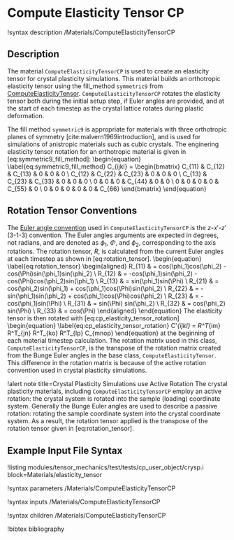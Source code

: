 # Compute Elasticity Tensor CP

!syntax description /Materials/ComputeElasticityTensorCP

## Description

The material `ComputeElasticityTensorCP` is used to create an elasticity tensor for crystal
plasticity simulations.  This material builds an orthotropic elasticity tensor using the fill_method
`symmetric9` from [ComputeElasticityTensor](/ComputeElasticityTensor.md).
`ComputeElasticityTensorCP` rotates the elasticity tensor both during the initial setup step, if
Euler angles are provided, and at the start of each timestep as the crystal lattice rotates during
plastic deformation.

The fill method `symmetric9` is appropriate for materials with three orthotropic planes of symmetry
[cite:malvern1969introduction], and is used for simulations of anistropic materials such as cubic
crystals.  The enginering elasticity tensor notation for an orthotropic material is given in
[eq:symmetric9_fill_method]:
\begin{equation}
\label{eq:symmetric9_fill_method}
C_{ijkl} = \begin{bmatrix}
              C_{11} & C_{12} & C_{13} &      0 &      0 &      0 \\
              C_{12} & C_{22} & C_{23} &      0 &      0 &      0 \\
              C_{13} & C_{23} & C_{33} &      0 &      0 &      0 \\
                   0 &      0 &      0 & C_{44} &      0 &      0 \\
                   0 &      0 &      0 &      0 & C_{55} &      0 \\
                   0 &      0 &      0 &      0 &      0 & C_{66}
              \end{bmatrix}
\end{equation}

## Rotation Tensor Conventions

The [Euler angle convention](http://mathworld.wolfram.com/EulerAngles.html) used in
`ComputeElasticityTensorCP` is the $z$-$x'$-$z'$ (3-1-3) convention.  The Euler angles arguments are
expected in degrees, not radians, and are denoted as $\phi_1$, $\Phi$, and $\phi_2$, corresponding to
the axis rotations.  The rotation tensor, $R$, is calculated from the current Euler angles at each
timestep as shown in [eq:rotation_tensor].
\begin{equation}
\label{eq:rotation_tensor}
  \begin{aligned}
  R_{11} & = cos(\phi_1)cos(\phi_2) - cos(\Phi)sin(\phi_1)sin(\phi_2) \\
  R_{12} & = -cos(\phi_1)sin(\phi_2) - cos(\Phi)cos(\phi_2)sin(\phi_1) \\
  R_{13} & = sin(\phi_1)sin(\Phi) \\
  R_{21} & = cos(\phi_2)sin(\phi_1) + cos(\phi_1)cos(\Phi)sin(\phi_2) \\
  R_{22} & = -sin(\phi_1)sin(\phi_2) + cos(\phi_1)cos(\Phi)cos(\phi_2) \\
  R_{23} & = -cos(\phi_1)sin(\Phi) \\
  R_{31} & = sin(\Phi) sin(\phi_2) \\
  R_{32} & = cos(\phi_2) sin(\Phi) \\
  R_{33} & = cos(\Phi)
  \end{aligned}
\end{equation}
The elasticity tensor is then rotated with [eq:cp_elasticity_tensor_rotation]
\begin{equation}
\label{eq:cp_elasticity_tensor_rotation}
  C'_{ijkl} = R^T_{im} R^T_{jn} R^T_{ko} R^T_{lp} C_{mnop}
\end{equation}
at the beginning of each material timestep calculation.  The rotation matrix used in this class,
`ComputeElasticityTensorCP`, is the transpose of the rotation matrix created from the Bunge Euler
angles in the base class, `ComputeElasticityTensor`. This difference in the rotation matrix is
because of the active rotation convention used in crystal plasticity simulations.

!alert note title=Crystal Plasticity Simulations use Active Rotation
The crystal plasticity materials, including `ComputeElasticityTensorCP` employ an active rotation:
the crystal system is rotated into the sample (loading) coordinate system. Generally the Bunge Euler
angles are used to describe a passive rotation: rotating the sample coordinate system into the
crystal coordinate system. As a result, the rotation tensor applied is the transpose of the rotation
tensor given in [eq:rotation_tensor].

## Example Input File Syntax

!listing modules/tensor_mechanics/test/tests/cp_user_object/crysp.i block=Materials/elasticity_tensor

!syntax parameters /Materials/ComputeElasticityTensorCP

!syntax inputs /Materials/ComputeElasticityTensorCP

!syntax children /Materials/ComputeElasticityTensorCP

!bibtex bibliography
